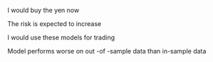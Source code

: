 I would buy the yen now 

The risk is expected to increase

I would use these models for trading 


Model performs worse on out -of -sample data than in-sample data 